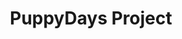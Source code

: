 ---
title: PuppyDays Project
tags: [Game]
style: border
color: warning
description: Source code of the game <i>PuppyDays</i>
external_url: https://github.com/PuppyGummy/PuppyDaysProject
---